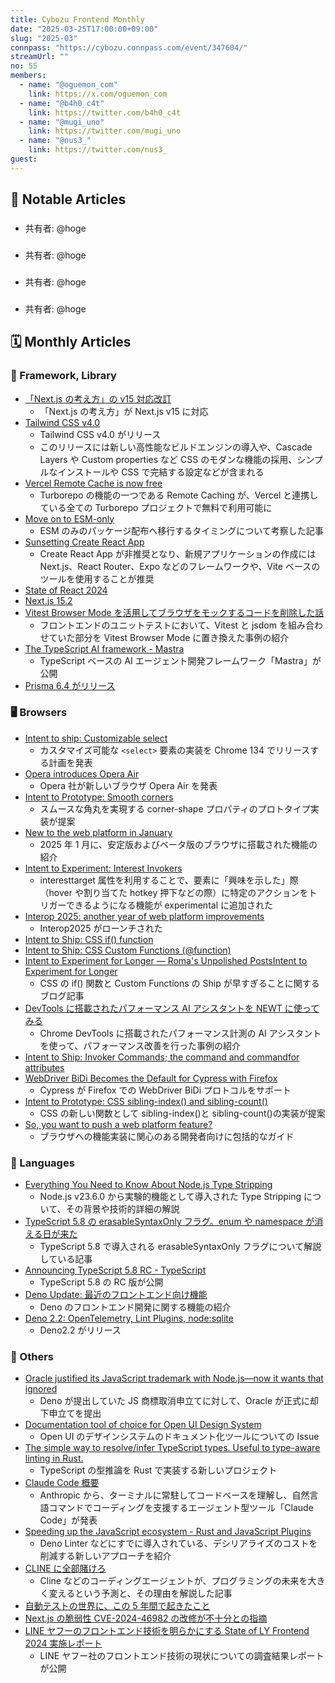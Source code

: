 ```yaml
---
title: Cybozu Frontend Monthly
date: "2025-03-25T17:00:00+09:00"
slug: "2025-03"
connpass: "https://cybozu.connpass.com/event/347604/"
streamUrl: ""
no: 55
members:
  - name: "@oguemon_com"
    link: https://x.com/oguemon_com
  - name: "@b4h0_c4t"
    link: https://twitter.com/b4h0_c4t
  - name: "@mugi_uno"
    link: https://twitter.com/mugi_uno
  - name: "@nus3_"
    link: https://twitter.com/nus3_
guest:
---
```


## 👀 Notable Articles

### []()

- 共有者: @hoge

### []()

- 共有者: @hoge

### []()

- 共有者: @hoge

### []()

- 共有者: @hoge

## 🗓 Monthly Articles

### 📖 Framework, Library

- [「Next.js の考え方」の v15 対応改訂](https://zenn.dev/akfm/books/nextjs-basic-principle)
  - 「Next.js の考え方」が Next.js v15 に対応
- [Tailwind CSS v4.0](https://tailwindcss.com/blog/tailwindcss-v4)
  - Tailwind CSS v4.0 がリリース
  - このリリースには新しい高性能なビルドエンジンの導入や、Cascade Layers や Custom properties など CSS のモダンな機能の採用、シンプルなインストールや CSS で完結する設定などが含まれる
- [Vercel Remote Cache is now free](https://turbo.build/blog/free-vercel-remote-cache)
  - Turborepo の機能の一つである Remote Caching が、Vercel と連携している全ての Turborepo プロジェクトで無料で利用可能に
- [Move on to ESM-only](https://antfu.me/posts/move-on-to-esm-only)
  - ESM のみのパッケージ配布へ移行するタイミングについて考察した記事
- [Sunsetting Create React App](https://react.dev/blog/2025/02/14/sunsetting-create-react-app)
  - Create React App が非推奨となり、新規アプリケーションの作成には Next.js、React Router、Expo などのフレームワークや、Vite ベースのツールを使用することが推奨
- [State of React 2024](https://2024.stateofreact.com/ja-JP/)
- [Next.js 15.2](https://nextjs.org/blog/next-15-2)
- [Vitest Browser Mode を活用してブラウザをモックするコードを削除した話](https://developers.prtimes.jp/2025/02/21/vitest-browser-mode/)
  - フロントエンドのユニットテストにおいて、Vitest と jsdom を組み合わせていた部分を Vitest Browser Mode に置き換えた事例の紹介
- [The TypeScript AI framework - Mastra](https://mastra.ai/)
  - TypeScript ベースの AI エージェント開発フレームワーク「Mastra」が公開
- [Prisma 6.4 がリリース](https://github.com/prisma/prisma/releases/tag/6.4.0)

### 🖥 Browsers

- [Intent to ship: Customizable select](https://groups.google.com/a/chromium.org/g/blink-dev/c/kN5LTzuTLVs/m/6HqTsmk3EQAJ)
  - カスタマイズ可能な `<select>` 要素の実装を Chrome 134 でリリースする計画を発表
- [Opera introduces Opera Air](https://blogs.opera.com/news/2025/02/opera-air-browser/)
  - Opera 社が新しいブラウザ Opera Air を発表
- [Intent to Prototype: Smooth corners](https://groups.google.com/a/chromium.org/g/blink-dev/c/UKLLVghiHYQ/m/tv0ANlToEQAJ)
  - スムースな角丸を実現する corner-shape プロパティのプロトタイプ実装が提案
- [New to the web platform in January](https://web.dev/blog/web-platform-01-2025)
  - 2025 年 1 月に、安定版およびベータ版のブラウザに搭載された機能の紹介
- [Intent to Experiment: Interest Invokers](https://groups.google.com/a/chromium.org/g/blink-dev/c/LLgsMjTzmAY/m/my-groups)
  - interesttarget 属性を利用することで、要素に「興味を示した」際（hover や割り当てた hotkey 押下などの際）に特定のアクションをトリガーできるようになる機能が experimental に追加された
- [Interop 2025: another year of web platform improvements](https://web.dev/blog/interop-2025)
  - Interop2025 がローンチされた
- [Intent to Ship: CSS if() function](https://groups.google.com/a/chromium.org/g/blink-dev/c/EOz7NK6Y0cE/m/VsZveC-fAwAJ)
- [Intent to Ship: CSS Custom Functions (@function)](https://groups.google.com/a/chromium.org/g/blink-dev/c/bvi4D7eD7wI/m/djYVLu6OAwAJ)
- [Intent to Experiment for Longer — Roma's Unpolished PostsIntent to Experiment for Longer](https://blog.kizu.dev/intent-to-experiment-for-longer/)
  - CSS の if() 関数と Custom Functions の Ship が早すぎることに関するブログ記事
- [DevTools に搭載されたパフォーマンス AI アシスタントを NEWT に使ってみる](https://zenn.dev/reiwatravel/articles/031f88f4639b99)
  - Chrome DevTools に搭載されたパフォーマンス計測の AI アシスタントを使って、パフォーマンス改善を行った事例の紹介
- [Intent to Ship: Invoker Commands; the command and commandfor attributes](https://groups.google.com/a/chromium.org/g/blink-dev/c/ctNbl4gWLuk/m/my-groups)
- [WebDriver BiDi Becomes the Default for Cypress with Firefox](https://fxdx.dev/webdriver-bidi-becomes-the-default-for-cypress-in-firefox/)
  - Cypress が Firefox での WebDriver BiDi プロトコルをサポート
- [Intent to Prototype: CSS sibling-index() and sibling-count()](https://groups.google.com/a/chromium.org/g/blink-dev/c/qOdmXuip85o/m/my-groups)
  - CSS の新しい関数として sibling-index()と sibling-count()の実装が提案
- [So, you want to push a web platform feature?](https://blog.yoav.ws/posts/so_you_want_to_push_a_web_platform_feature/)
  - ブラウザへの機能実装に関心のある開発者向けに包括的なガイド

### 💬 Languages

- [Everything You Need to Know About Node.js Type Stripping](https://satanacchio.hashnode.dev/everything-you-need-to-know-about-nodejs-type-stripping)
  - Node.js v23.6.0 から実験的機能として導入された Type Stripping について、その背景や技術的詳細の解説
- [TypeScript 5.8 の erasableSyntaxOnly フラグ。enum や namespace が消える日が来た](https://zenn.dev/ubie_dev/articles/ts-58-erasable-syntax-only)
  - TypeScript 5.8 で導入される erasableSyntaxOnly フラグについて解説している記事
- [Announcing TypeScript 5.8 RC - TypeScript](https://devblogs.microsoft.com/typescript/announcing-typescript-5-8-rc/)
  - TypeScript 5.8 の RC 版が公開
- [Deno Update: 最近のフロントエンド向け機能](https://kt3k.github.io/talk_deno_frontend/#1)
  - Deno のフロントエンド開発に関する機能の紹介
- [Deno 2.2: OpenTelemetry, Lint Plugins, node:sqlite](https://deno.com/blog/v2.2)
  - Deno2.2 がリリース

### 🦆 Others

- [Oracle justified its JavaScript trademark with Node.js—now it wants that ignored](https://deno.com/blog/deno-v-oracle2)
  - Deno が提出していた JS 商標取消申立てに対して、Oracle が正式に却下申立てを提出
- [Documentation tool of choice for Open UI Design System](https://github.com/openui/design-system/issues/8)
  - Open UI のデザインシステムのドキュメント化ツールについての Issue
- [The simple way to resolve/infer TypeScript types. Useful to type-aware linting in Rust.](https://github.com/KermanX/simple_ts)
  - TypeScript の型推論を Rust で実装する新しいプロジェクト
- [Claude Code 概要](https://docs.anthropic.com/ja/docs/agents-and-tools/claude-code/overview)
  - Anthropic から、ターミナルに常駐してコードベースを理解し、自然言語コマンドでコーディングを支援するエージェント型ツール「Claude Code」が発表
- [Speeding up the JavaScript ecosystem - Rust and JavaScript Plugins](https://marvinh.dev/blog/speeding-up-javascript-ecosystem-part-11/)
  - Deno Linter などにすでに導入されている、デシリアライズのコストを削減する新しいアプローチを紹介
- [CLINE に全部賭けろ](https://zenn.dev/mizchi/articles/all-in-on-cline)
  - Cline などのコーディングエージェントが、プログラミングの未来を大きく変えるという予測と、その理由を解説した記事
- [自動テストの世界に、この 5 年間で起きたこと](https://speakerdeck.com/autifyhq/things-happened-in-5-years-in-the-testing-automation-world)
- [Next.js の脆弱性 CVE-2024-46982 の改修が不十分との指摘](https://x.com/bulkneets/status/1888768328010956882)
- [LINE ヤフーのフロントエンド技術を明らかにする State of LY Frontend 2024 実施レポート](https://techblog.lycorp.co.jp/ja/20250210a)
  - LINE ヤフー社のフロントエンド技術の現状についての調査結果レポートが公開
